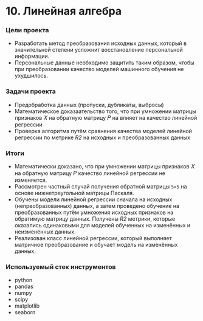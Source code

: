 # 10. Линейная алгебра

### Цели проекта

- Разработать метод преобразования исходных данных, который в значительной степени усложнит восстановление персональной информации.  
- Персональные данные необходимо защитить таким образом, чтобы при преобразовании качество моделей машинного обучения не ухудшилось.  

### Задачи проекта

- Предобработка данных (пропуски, дубликаты, выбросы)  
- Математическое доказаательство того, что при умножении матрицы признаков 𝑋 на обратную матрицу 𝑃 на влияет на качество линейной регрессии  
- Проверка алгоритма путём сравнения качества моделей линейной регрессии по метрике *R2* на исходных и преобразованных данных  

### Итоги

- Математически доказано, что при умножении матрицы признаков 𝑋 на обратную матрицу 𝑃 качество линейной регрессии не изменяется.  
- Рассмотрен частный случай получения обратной матрицы `5×5` на основе нижнетреугольной матрицы Паскаля.  
- Обучены модели линейной регрессии сначала на исходных (непреобразованных) данных, а затем проведено обучение на преобразованных путём умножения исходных признаков на обратимую матрицу данных. Получены *R2* метрики, которые оказались одинаковыми для моделей обученных на изменённых и неизменённых данных.  
- Реализован класс линейной регрессии, который выполняет матричное преобразование и обучает модель на изменённых данных.  

### Используемый стек инструментов

- python
- pandas
- numpy
- scipy
- matplotlib
- seaborn
